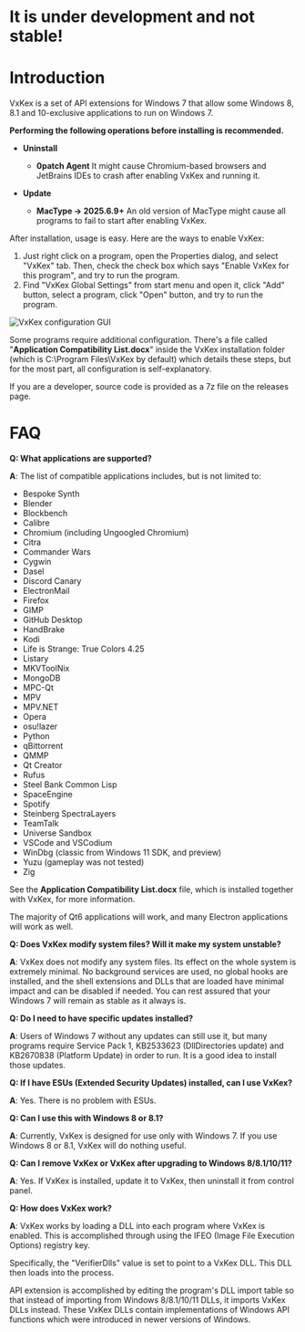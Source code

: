 <h1>It is under development and not stable!</h1>

Introduction
============

VxKex is a set of API extensions for Windows 7 that allow some Windows 8, 8.1 and 10-exclusive applications to run on Windows 7.

**Performing the following operations before installing is recommended.**

- **Uninstall**
  - **0patch Agent**
    It might cause Chromium-based browsers and JetBrains IDEs to crash after enabling VxKex and running it.

- **Update**
  - **MacType → 2025.6.9+**
    An old version of MacType might cause all programs to fail to start after enabling VxKex.

After installation, usage is easy. Here are the ways to enable VxKex:
1. Just right click on a program, open the Properties dialog, and select "VxKex" tab. Then, check the check box which says "Enable VxKex for this program", and try to run the program.
2. Find "VxKex Global Settings" from start menu and open it, click "Add" button, select a program, click "Open" button, and try to run the program.

![VxKex configuration GUI](/example-screenshot.png)

Some programs require additional configuration. There's a file called "**Application Compatibility List.docx**" inside the VxKex installation folder (which is C:\Program Files\VxKex by default) which details these steps, but for the most part, all configuration is self-explanatory.

If you are a developer, source code is provided as a 7z file on the releases page.

FAQ
===

**Q: What applications are supported?**

**A**: The list of compatible applications includes, but is not limited to:

- Bespoke Synth
- Blender
- Blockbench
- Calibre
- Chromium (including Ungoogled Chromium)
- Citra
- Commander Wars
- Cygwin
- Dasel
- Discord Canary
- ElectronMail
- Firefox
- GIMP
- GitHub Desktop
- HandBrake
- Kodi
- Life is Strange: True Colors 4.25
- Listary
- MKVToolNix
- MongoDB
- MPC-Qt
- MPV
- MPV.NET
- Opera
- osu!lazer
- Python
- qBittorrent
- QMMP
- Qt Creator
- Rufus
- Steel Bank Common Lisp
- SpaceEngine
- Spotify
- Steinberg SpectraLayers
- TeamTalk
- Universe Sandbox
- VSCode and VSCodium
- WinDbg (classic from Windows 11 SDK, and preview)
- Yuzu (gameplay was not tested)
- Zig

See the **Application Compatibility List.docx** file, which is installed together with VxKex, for more information.

The majority of Qt6 applications will work, and many Electron applications will work as well.

**Q: Does VxKex modify system files? Will it make my system unstable?**

**A**: VxKex does not modify any system files. Its effect on the whole system is extremely minimal. No background services are used, no global hooks are installed, and the shell extensions and DLLs that are loaded have minimal impact and can be disabled if needed. You can rest assured that your Windows 7 will remain as stable as it always is.

**Q: Do I need to have specific updates installed?**

**A**: Users of Windows 7 without any updates can still use it, but many programs require Service Pack 1, KB2533623 (DllDirectories update) and KB2670838 (Platform Update) in order to run. It is a good idea to install those updates.

**Q: If I have ESUs (Extended Security Updates) installed, can I use VxKex?**

**A**: Yes. There is no problem with ESUs.

**Q: Can I use this with Windows 8 or 8.1?**

**A**: Currently, VxKex is designed for use only with Windows 7. If you use Windows 8 or 8.1, VxKex will do nothing useful.

**Q: Can I remove VxKex or VxKex after upgrading to Windows 8/8.1/10/11?**

**A**: Yes. If VxKex is installed, update it to VxKex, then uninstall it from control panel.

**Q: How does VxKex work?**

**A**: VxKex works by loading a DLL into each program where VxKex is enabled. This is accomplished through using the IFEO (Image File Execution Options) registry key.

Specifically, the "VerifierDlls" value is set to point to a VxKex DLL. This DLL then loads into the process.

API extension is accomplished by editing the program's DLL import table so that instead of importing from Windows 8/8.1/10/11 DLLs, it imports VxKex DLLs instead. These VxKex DLLs contain implementations of Windows API functions which were introduced in newer versions of Windows.
